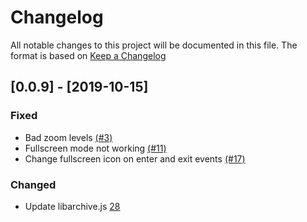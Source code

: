 # Changelog
All notable changes to this project will be documented in this file. The format is based on [Keep a Changelog](https://keepachangelog.com/en/1.0.0/)

## [0.0.9] - [2019-10-15]

### Fixed

- Bad zoom levels [(#3)](https://github.com/btzr-io/Villain/issues/3)
- Fullscreen mode not working [(#11)](https://github.com/btzr-io/Villain/issues/11)
- Change fullscreen icon on enter and exit events [(#17)](https://github.com/btzr-io/Villain/issues/17)

### Changed
- Update libarchive.js [28](https://github.com/btzr-io/Villain/issues/28)

